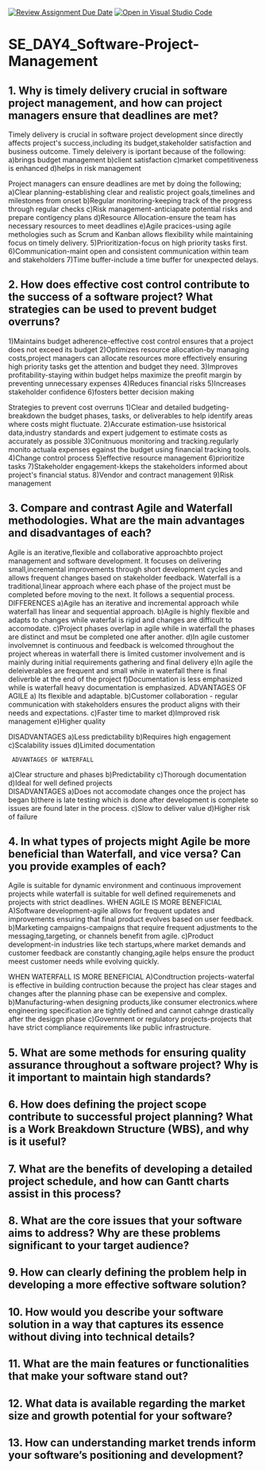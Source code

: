 [![Review Assignment Due Date](https://classroom.github.com/assets/deadline-readme-button-22041afd0340ce965d47ae6ef1cefeee28c7c493a6346c4f15d667ab976d596c.svg)](https://classroom.github.com/a/9pw6JKcu)
[![Open in Visual Studio Code](https://classroom.github.com/assets/open-in-vscode-2e0aaae1b6195c2367325f4f02e2d04e9abb55f0b24a779b69b11b9e10269abc.svg)](https://classroom.github.com/online_ide?assignment_repo_id=18649461&assignment_repo_type=AssignmentRepo)
# SE_DAY4_Software-Project-Management
## 1. Why is timely delivery crucial in software project management, and how can project managers ensure that deadlines are met?
Timely delivery is crucial in software project development since directly affects project's success,including its budget,stakeholder satisfaction and business outcome.
Timely deleivery is iportant because of the following:
a)brings budget management
b)client satisfaction
c)market competitiveness is enhanced
d)helps in risk management

Project managers can ensure deadlines are met by doing the following;
a)Clear planning-establishing clear and realistic project goals,timelines and milestones from onset
b)Regular monitoring-keeping track of the progress through regular checks
c)Risk management-anticiapate potential risks and prepare contigency plans
d)Resource Allocation-ensure the team has necessary resources to meet deadlines
e)Agile pracices-using agile methologies such as Scrum and Kanban allows flexibility while maintaining focus on timely delivery.
5)Prioritization-focus on high priority tasks first.
6)Communication-maint open and consistent communication within team and stakeholders
7)Time buffer-include a time buffer for unexpected delays.
## 2. How does effective cost control contribute to the success of a software project? What strategies can be used to prevent budget overruns?
1)Maintains budget adherence-effective cost control ensures that a project does not exceed its budget
2)Optimizes resource allocation-by managing costs,project managers can allocate resources more effectively ensuring high priority tasks get the attention and budget they need.
3)Improves profitability-staying within budget helps maximize the preofit margin by preventing unnecessary expenses
4)Reduces financial risks
5)Increases stakeholder confidence
6)fosters better decision making

Strategies to prevent cost overruns
1)Clear and detailed budgeting-breakdown the budget phases, tasks, or deliverables to help identify areas where costs might fluctuate.
2)Accurate estimation-use hsistorical data,industry standards and expert judgement to estimate costs as accurately as possible
3)Conitnuous monitoring and tracking.regularly monito actuala expenses egainst the budget using financial tracking tools.
4)Change control process
5)effective resource management
6)prioritize tasks
7)Stakeholder engagement-kkeps the stakeholders informed about project's financial status.
8)Vendor and contract management
9)Risk management
## 3. Compare and contrast Agile and Waterfall methodologies. What are the main advantages and disadvantages of each?
Agile is an iterative,flexible and collaborative approachbto project management and software development.
It focuses on delivering small,incremental improvements through short development cycles and allows frequent changes based on stakeholder feedback.
Waterfall is a traditional,linear approach where each phase of the project must be completed before moving to the next.
It follows a sequential process.
 DIFFERENCES
 a)Agile has an iterative and incremental approach while waterfall has linear and sequential approach.
 b)Agile is highly flexible and adapts to changes while waterfal is rigid and changes are difficult to accomodate.
 c)Project phases overlap in agile while in waterfall the phases are distinct and msut be completed one after another.
 d)In agile customer involvemnet is continuous and feedback is welcomed throughout the project whereas in waterfall there is limited customer involvement
 and is mainly during initial requirements gathering and final delivery
 e)In agile the deleiverables are frequent and small while in waterfall there is final deliverble at the end of the project
 f)Documentation is less emphasized while is waterfall heavy documentation is emphasized.
  ADVANTAGES OF AGILE
  a) Its flexible and adaptable.
  b)Customer collaboration -  regular communication with stakeholders ensures the product aligns with their needs and expectations.
  c)Faster time to market
  d)Improved risk management
  e)Higher quality

  DISADVANTAGES
  a)Less predictability
  b)Requires high engagement
  c)Scalability issues
  d)Limited documentation
   
     ADVANTAGES OF WATERFALL
  a)Clear structure and phases
  b)Predictability
  c)Thorough documentation
  d)Ideal for well defined projects   
  DISADVANTAGES
  a)Does not accomodate changes once the project has began
  b)there is late testing which is done after development is complete so issues are found later in the process.
  c)Slow to deliver value
  d)Higher risk of failure
  
 

## 4. In what types of projects might Agile be more beneficial than Waterfall, and vice versa? Can you provide examples of each?
Agile is suitable for dynamic environment and continuous improvement projects while waterfall is suitable for well defined requiremenets and projects with strict deadlines.
WHEN AGILE IS MORE BENEFICIAL
A)Software development-agile allows for frequent updates and improvements ensuring that final product evolves based on user feedback.
b)Marketing campaigns-campaigns that require frequent adjustments to the messaging,targeting, or channels benefit from agile.
c)Product development-in industries like tech startups,where market demands and customer feedback are constantly changing,agile helps ensure the product meest customer needs while evolving quickly.

WHEN WATERFALL IS MORE BENEFICIAL
A)Condtruction projects-waterfal is effective in building contruction because the project has clear stages  and changes after the planning phase can be exepensive and complex.
b)Manufacturing-when designing products,like consumer electronics.where engineering specification are tightly defined and cannot cahnge drastically after the desiggn phase
c)Government or regulatory projects-projects that have strict compliance requirements like public infrastructure.



## 5. What are some methods for ensuring quality assurance throughout a software project? Why is it important to maintain high standards?

## 6. How does defining the project scope contribute to successful project planning? What is a Work Breakdown Structure (WBS), and why is it useful?
## 7. What are the benefits of developing a detailed project schedule, and how can Gantt charts assist in this process?
## 8. What are the core issues that your software aims to address? Why are these problems significant to your target audience?
## 9. How can clearly defining the problem help in developing a more effective software solution?
## 10. How would you describe your software solution in a way that captures its essence without diving into technical details?
## 11. What are the main features or functionalities that make your software stand out?
## 12. What data is available regarding the market size and growth potential for your software?
## 13. How can understanding market trends inform your software’s positioning and development?
